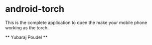 android-torch
=============
This is the complete application to open the make your mobile phone working as the torch.

** Yubaraj Poudel **
